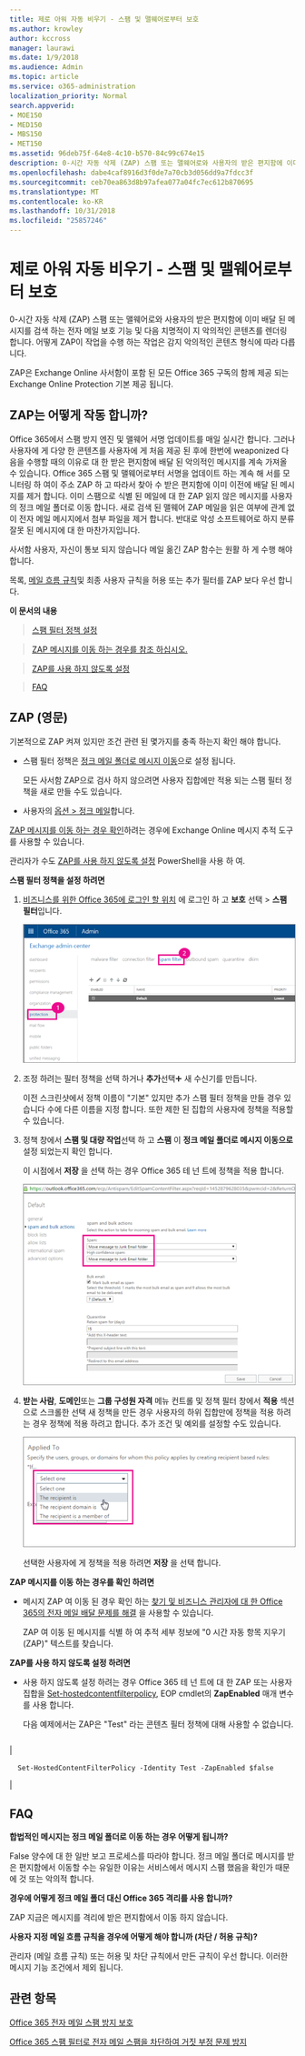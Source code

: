 ```yaml
---
title: 제로 아워 자동 비우기 - 스팸 및 맬웨어로부터 보호
ms.author: krowley
author: kccross
manager: laurawi
ms.date: 1/9/2018
ms.audience: Admin
ms.topic: article
ms.service: o365-administration
localization_priority: Normal
search.appverid:
- MOE150
- MED150
- MBS150
- MET150
ms.assetid: 96deb75f-64e8-4c10-b570-84c99c674e15
description: 0-시간 자동 삭제 (ZAP) 스팸 또는 맬웨어로와 사용자의 받은 편지함에 이미 배달 된 메시지를 검색 하는 전자 메일 보호 기능 및 다음 치명적이 지 악의적인 콘텐츠를 렌더링 합니다. 어떻게 ZAP이 작업을 수행 하는 작업은 감지 악의적인 콘텐츠 형식에 따라 다릅니다.
ms.openlocfilehash: dabe4caf8916d3f0de7a70cb3d056dd9a7fdcc3f
ms.sourcegitcommit: ceb70ea863d8b97afea077a04fc7ec612b870695
ms.translationtype: MT
ms.contentlocale: ko-KR
ms.lasthandoff: 10/31/2018
ms.locfileid: "25857246"
---
```

# <a name="zero-hour-auto-purge---protection-against-spam-and-malware"></a>제로 아워 자동 비우기 - 스팸 및 맬웨어로부터 보호

0-시간 자동 삭제 (ZAP) 스팸 또는 맬웨어로와 사용자의 받은 편지함에 이미 배달 된 메시지를 검색 하는 전자 메일 보호 기능 및 다음 치명적이 지 악의적인 콘텐츠를 렌더링 합니다. 어떻게 ZAP이 작업을 수행 하는 작업은 감지 악의적인 콘텐츠 형식에 따라 다릅니다.
  
ZAP은 Exchange Online 사서함이 포함 된 모든 Office 365 구독의 함께 제공 되는 Exchange Online Protection 기본 제공 됩니다.
  
## <a name="how-does-zap-work"></a>ZAP는 어떻게 작동 합니까?

Office 365에서 스팸 방지 엔진 및 맬웨어 서명 업데이트를 매일 실시간 합니다. 그러나 사용자에 게 다양 한 콘텐츠를 사용자에 게 처음 제공 된 후에 한번에 weaponized 다음을 수행할 때의 이유로 대 한 받은 편지함에 배달 된 악의적인 메시지를 계속 가져올 수 있습니다. Office 365 스팸 및 맬웨어로부터 서명을 업데이트 하는 계속 해 서를 모니터링 하 여이 주소 ZAP 하 고 따라서 찾아 수 받은 편지함에 이미 이전에 배달 된 메시지를 제거 합니다. 이미 스팸으로 식별 된 메일에 대 한 ZAP 읽지 않은 메시지를 사용자의 정크 메일 폴더로 이동 합니다. 새로 검색 된 맬웨어 ZAP 메일을 읽은 여부에 관계 없이 전자 메일 메시지에서 첨부 파일을 제거 합니다. 반대로 악성 소프트웨어로 하지 분류 잘못 된 메시지에 대 한 마찬가지입니다.
  
사서함 사용자, 자신이 통보 되지 않습니다 메일 옮긴 ZAP 함수는 원활 하 게 수행 해야 합니다.
  
목록, [메일 흐름 규칙](https://go.microsoft.com/fwlink/p/?LinkId=722755)및 최종 사용자 규칙을 허용 또는 추가 필터를 ZAP 보다 우선 합니다.
  
 **이 문서의 내용**
  
> [스팸 필터 정책 설정](zero-hour-auto-purge.md#BK_SetSpam)
    
> [ZAP 메시지를 이동 하는 경우를 참조 하십시오.](zero-hour-auto-purge.md#BK_DidZAPMove)
    
> [ZAP를 사용 하지 않도록 설정](zero-hour-auto-purge.md#BK_Posh)
    
> [FAQ](zero-hour-auto-purge.md#BK_FAQ)
    
## <a name="working-with-zap"></a>ZAP (영문)

기본적으로 ZAP 켜져 있지만 조건 관련 된 몇가지를 충족 하는지 확인 해야 합니다.
  
- 스팸 필터 정책은 [정크 메일 폴더로 메시지 이동](zero-hour-auto-purge.md#BK_SetSpam)으로 설정 됩니다.
    
    모든 사서함 ZAP으로 검사 하지 않으려면 사용자 집합에만 적용 되는 스팸 필터 정책을 새로 만들 수도 있습니다.
    
- 사용자의 [옵션 \> 정크 메일](https://support.office.com/article/068FA430-F8D7-4518-A8DA-8BC74958F05F)합니다.
    
[ZAP 메시지를 이동 하는 경우 확인](zero-hour-auto-purge.md#BK_DidZAPMove)하려는 경우에 Exchange Online 메시지 추적 도구를 사용할 수 있습니다.
  
관리자가 수도 [ZAP를 사용 하지 않도록 설정](zero-hour-auto-purge.md#BK_Posh) PowerShell을 사용 하 여. 
  
 **스팸 필터 정책을 설정 하려면**
  
1. [비즈니스를 위한 Office 365에 로그인 할 위치](https://support.office.com/article/e9eb7d51-5430-4929-91ab-6157c5a050b4) 에 로그인 하 고 **보호** 선택 \> **스팸 필터**입니다. 
    
    ![EAC에서 보호를 선택 하 고 필터를 스팸](media/0463c879-63fa-4a6c-9b03-e980d5ef3954.PNG)
  
2. 조정 하려는 필터 정책을 선택 하거나 **추가**선택![추가 아이콘](media/8ee52980-254b-440b-99a2-18d068de62d3.gif) 새 수신기를 만듭니다. 
    
    이전 스크린샷에서 정책 이름이 "기본" 있지만 추가 스팸 필터 정책을 만들 경우 있습니다 수에 다른 이름을 지정 합니다. 또한 제한 된 집합의 사용자에 정책을 적용할 수 있습니다.
    
3. 정책 창에서 **스팸 및 대량 작업**선택 하 고 **스팸** 이 **정크 메일 폴더로 메시지 이동으로**설정 되었는지 확인 합니다. 
    
    이 시점에서 **저장** 을 선택 하는 경우 Office 365 테 넌 트에 정책을 적용 합니다. 
    
    ![정크 메일 폴더로 메시지 이동 하기 위한 설정 스팸 및 대량 작업](media/4332cfb3-89e1-48ba-8da8-9286f2fa1089.PNG)
  
4. **받는 사람**, **도메인**또는 **그룹 구성원 자격** 메뉴 컨트롤 및 정책 필터 창에서 **적용** 섹션으로 스크롤한 선택 새 정책을 만든 경우 사용자의 하위 집합만에 정책을 적용 하려는 경우 정책에 적용 하려고 합니다. 추가 조건 및 예외를 설정할 수도 있습니다. 
    
    ![적용 된 주소 섹션에서 받는 사람을 선택](media/19ca10db-c0f4-432c-b3de-ad4101a23de6.PNG)
  
    선택한 사용자에 게 정책을 적용 하려면 **저장** 을 선택 합니다. 
    
 **ZAP 메시지를 이동 하는 경우를 확인 하려면**
  
- 메시지 ZAP 여 이동 된 경우 확인 하는 [찾기 및 비즈니스 관리자에 대 한 Office 365의 전자 메일 배달 문제를 해결](https://support.office.com/article/e7758b99-1896-41db-bf39-51e2dba21de6) 을 사용할 수 있습니다. 
    
    ZAP 여 이동 된 메시지를 식별 하 여 추적 세부 정보에 "0 시간 자동 항목 지우기 (ZAP)" 텍스트를 찾습니다.
    
 **ZAP를 사용 하지 않도록 설정 하려면**
  
- 사용 하지 않도록 설정 하려는 경우 Office 365 테 넌 트에 대 한 ZAP 또는 사용자 집합을 [Set-hostedcontentfilterpolicy](https://go.microsoft.com/fwlink/p/?LinkId=722758), EOP cmdlet의 **ZapEnabled** 매개 변수를 사용 합니다.
    
    다음 예제에서는 ZAP은 "Test" 라는 콘텐츠 필터 정책에 대해 사용할 수 없습니다.
    
||
|:-----|
|
```
  Set-HostedContentFilterPolicy -Identity Test -ZapEnabled $false
```

|
   
## <a name="faq"></a>FAQ
<a name="BK_FAQ"> </a>

 **합법적인 메시지는 정크 메일 폴더로 이동 하는 경우 어떻게 됩니까?**
  
False 양수에 대 한 일반 보고 프로세스를 따라야 합니다. 정크 메일 폴더로 메시지를 받은 편지함에서 이동할 수는 유일한 이유는 서비스에서 메시지 스팸 했음을 확인가 때문에 것 또는 악의적 합니다.
  
 **경우에 어떻게 정크 메일 폴더 대신 Office 365 격리를 사용 합니까?**
  
ZAP 지금은 메시지를 격리에 받은 편지함에서 이동 하지 않습니다.
  
 **사용자 지정 메일 흐름 규칙을 경우에 어떻게 해야 합니까 (차단 / 허용 규칙)?**
  
관리자 (메일 흐름 규칙) 또는 허용 및 차단 규칙에서 만든 규칙이 우선 합니다. 이러한 메시지 기능 조건에서 제외 됩니다.
  
## <a name="related-topics"></a>관련 항목
<a name="BK_FAQ"> </a>

[Office 365 전자 메일 스팸 방지 보호](anti-spam-protection.md)
  
[Office 365 스팸 필터로 전자 메일 스팸을 차단하여 거짓 부정 문제 방지](block-email-spam-to-prevent-false-negatives.md)
  

